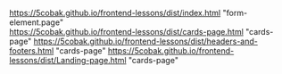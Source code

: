 https://5cobak.github.io/frontend-lessons/dist/index.html "form-element.page"  
https://5cobak.github.io/frontend-lessons/dist/cards-page.html "cards-page"
https://5cobak.github.io/frontend-lessons/dist/headers-and-footers.html "cards-page"
https://5cobak.github.io/frontend-lessons/dist/Landing-page.html "cards-page"